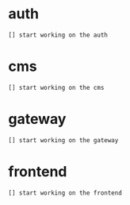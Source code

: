 # auth
    [] start working on the auth

# cms
    [] start working on the cms

# gateway
    [] start working on the gateway

# frontend
    [] start working on the frontend


